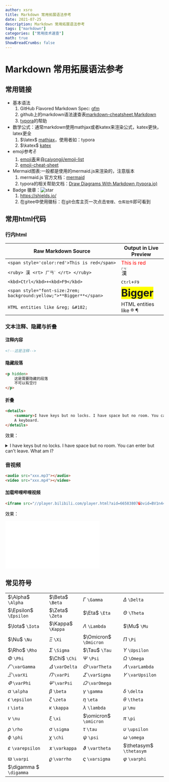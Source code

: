 ```yaml
---
author: xsro
title: Markdown 常用拓展语法参考
date: 2021-07-25
description: Markdown 常用拓展语法参考
tags: ["markdown"]
categories: ["常用技术速查"]
math: true
ShowBreadCrumbs: false
---
```


# Markdown 常用拓展语法参考

## 常用链接

- 基本语法
  1. GitHub Flavored Markdown Spec: [gfm](https://github.github.com/gfm/)
  2. github上的markdown语法速查表[markdown-cheatsheet](https://github.com/tchapi/markdown-cheatsheet),[Markdown](https://github.com/younghz/Markdown)
  3. [typora](http://support.typora.io/)的帮助
- 数学公式：通常markdown使用mathjax或者katex来渲染公式，katex更快，latex更全
  1. $\latex$  [mathjax](http://docs.mathjax.org/en/latest/input/tex/macros/index.html)，使用者如：typora
  2. $\katex$  [katex](https://katex.org/docs/supported.html)
- emoji参考:v: 
  1. [emoji表](emoji.md)来自[caiyongji/emoji-list](https://github.com/caiyongji/emoji-list)
  2. [emoji-cheat-sheet](http://emoji-cheat-sheet.com/)
- Mermaid图表:一般都是使用的mermaid.js来渲染的，注意版本
  1. mermaid.js 官方文档：[mermaid](https://mermaid-js.github.io/mermaid/#)
  2. typora的相关帮助文档：[Draw Diagrams With Markdown (typora.io)](https://support.typora.io/Draw-Diagrams-With-Markdown/)
- Badge 徽章：![star](https://img.shields.io/github/stars/xsro?style=flat-square)
  1. <https://shields.io/>
  2. 在gitee中使用徽标：在git仓库主页一次点击`管理`、`仓库挂件`即可看到

## 常用html代码

### 行内html

| Raw Markdown Source                                          | Output in Live Preview                                       |
| ------------------------------------------------------------ | ------------------------------------------------------------ |
| `<span style='color:red'>This is red</span>`                 | <span style='color:red'>This is red</span>                   |
| `<ruby> 漢 <rt> ㄏㄢˋ </rt> </ruby>`                         | <ruby> 漢 <rt> ㄏㄢˋ </rt> </ruby>                           |
| `<kbd>Ctrl</kbd>+<kbd>F9</kbd>`                              | <kbd>Ctrl</kbd>+<kbd>F9</kbd>                                |
| `<span style="font-size:2rem; background:yellow;">**Bigger**</span>` | <span style="font-size:2rem; background:yellow;">**Bigger**</span> |
| `HTML entities like &reg; &#182;`                            | HTML entities like &reg; &#182;                              |

### 文本注释、隐藏与折叠 

#### 注释内容

```html
<!--这是注释-->
```

#### 隐藏段落

```html
<p hidden>
    这是需要隐藏的段落
    不可以有空行
</p>
```

#### 折叠

```html
<details>
    <summary>I have keys but no locks. I have space but no room. You can enter but can't leave. What am I?</summary>
    A keyboard.
</details>
```

效果：

<details>
    <summary>I have keys but no locks. I have space but no room. You can enter but can't leave. What am I?</summary>
    A keyboard.
</details>

### 音视频

```html
<audio src="xxx.mp3"></audio>
<video src="xxx.mp4"></video>
```

#### 加载哔哩哔哩视频

```html
<iframe src="//player.bilibili.com/player.html?aid=66583807&bvid=BV1n441127jG&cid=116735636&page=1" scrolling="no" border="0" frameborder="no" framespacing="0" allowfullscreen="true"> </iframe>
```

效果：

<iframe src="//player.bilibili.com/player.html?aid=66583807&bvid=BV1n441127jG&cid=116735636&page=1" scrolling="no" border="0" frameborder="no" framespacing="0" allowfullscreen="true"> </iframe>



## 常见符号



|||||
|---------------|-------------|-------------|---------------|
| $\Alpha$ `\Alpha` | $\Beta$ `\Beta` | $\Gamma$ `\Gamma`| $\Delta$ `\Delta`
| $\Epsilon$ `\Epsilon` | $\Zeta$ `\Zeta` | $\Eta$ `\Eta` | $\Theta$ `\Theta`
| $\Iota$ `\Iota` | $\Kappa$ `\Kappa` | $\Lambda$ `\Lambda` | $\Mu$ `\Mu`
| $\Nu$ `\Nu` | $\Xi$ `\Xi` | $\Omicron$ `\Omicron` | $\Pi$ `\Pi`
| $\Rho$ `\Rho` | $\Sigma$ `\Sigma` | $\Tau$ `\Tau` | $\Upsilon$ `\Upsilon`
| $\Phi$ `\Phi` | $\Chi$ `\Chi` | $\Psi$ `\Psi` | $\Omega$ `\Omega`
| $\varGamma$ `\varGamma`| $\varDelta$ `\varDelta` | $\varTheta$ `\varTheta` | $\varLambda$ `\varLambda`  |
| $\varXi$ `\varXi`| $\varPi$ `\varPi` | $\varSigma$ `\varSigma` | $\varUpsilon$ `\varUpsilon` |
| $\varPhi$ `\varPhi`  | $\varPsi$ `\varPsi`| $\varOmega$ `\varOmega` ||
| $\alpha$ `\alpha`| $\beta$ `\beta`  | $\gamma$ `\gamma` | $\delta$ `\delta`|
| $\epsilon$ `\epsilon` | $\zeta$ `\zeta`  | $\eta$ `\eta`| $\theta$ `\theta`|
| $\iota$ `\iota` | $\kappa$ `\kappa` | $\lambda$ `\lambda`| $\mu$ `\mu`|
| $\nu$ `\nu`| $\xi$ `\xi` | $\omicron$ `\omicron`  | $\pi$ `\pi`|
| $\rho$ `\rho`  | $\sigma$ `\sigma` | $\tau$ `\tau`| $\upsilon$ `\upsilon` |
| $\phi$ `\phi`  | $\chi$ `\chi`| $\psi$ `\psi`| $\omega$ `\omega`|
| $\varepsilon$ `\varepsilon` | $\varkappa$ `\varkappa` | $\vartheta$ `\vartheta` | $\thetasym$ `\thetasym`
| $\varpi$ `\varpi`| $\varrho$ `\varrho`  | $\varsigma$ `\varsigma` | $\varphi$ `\varphi`
| $\digamma $ `\digamma`
